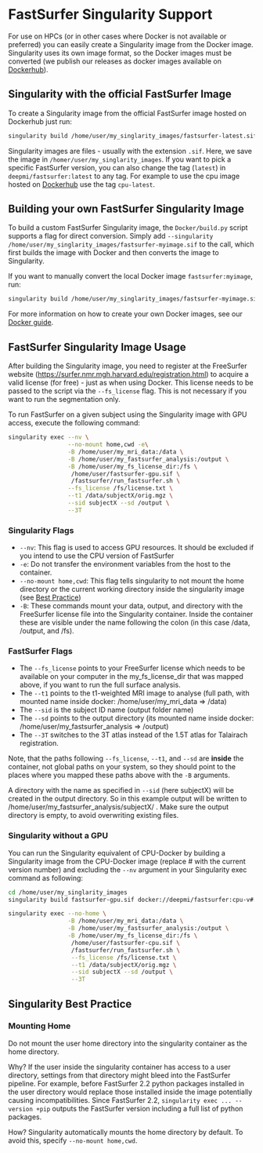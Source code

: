 # FastSurfer Singularity Support

For use on HPCs (or in other cases where Docker is not available or preferred) you can easily create a Singularity image from the Docker image. 
Singularity uses its own image format, so the Docker images must be converted (we publish our releases as docker images available on [Dockerhub](https://hub.docker.com/r/deepmi/fastsurfer/tags)). 

## Singularity with the official FastSurfer Image
To create a Singularity image from the official FastSurfer image hosted on Dockerhub just run:
```bash
singularity build /home/user/my_singlarity_images/fastsurfer-latest.sif docker://deepmi/fastsurfer:latest
```
Singularity images are files - usually with the extension `.sif`. Here, we save the image in `/homer/user/my_singlarity_images`.
If you want to pick a specific FastSurfer version, you can also change the tag (`latest`) in `deepmi/fastsurfer:latest` to any tag. For example to use the cpu image hosted on [Dockerhub](https://hub.docker.com/r/deepmi/fastsurfer/tags) use the tag `cpu-latest`.

## Building your own FastSurfer Singularity Image
To build a custom FastSurfer Singularity image, the `Docker/build.py` script supports a flag for direct conversion.
Simply add `--singularity /home/user/my_singlarity_images/fastsurfer-myimage.sif` to the call, which first builds the image with Docker and then converts the image to Singularity.

If you want to manually convert the local Docker image `fastsurfer:myimage`, run:

```bash
singularity build /home/user/my_singlarity_images/fastsurfer-myimage.sif docker-daemon://fastsurfer:myimage
```

For more information on how to create your own Docker images, see our [Docker guide](../Docker/README.md).

## FastSurfer Singularity Image Usage

After building the Singularity image, you need to register at the FreeSurfer website (https://surfer.nmr.mgh.harvard.edu/registration.html) to acquire a valid license (for free) - just as when using Docker. This license needs to be passed to the script via the `--fs_license` flag. This is not necessary if you want to run the segmentation only.

To run FastSurfer on a given subject using the Singularity image with GPU access, execute the following command:

```bash
singularity exec --nv \
                 --no-mount home,cwd -e\
                 -B /home/user/my_mri_data:/data \
                 -B /home/user/my_fastsurfer_analysis:/output \
                 -B /home/user/my_fs_license_dir:/fs \
                  /home/user/fastsurfer-gpu.sif \
                  /fastsurfer/run_fastsurfer.sh \
                 --fs_license /fs/license.txt \
                 --t1 /data/subjectX/orig.mgz \
                 --sid subjectX --sd /output \
                 --3T
```
### Singularity Flags
* `--nv`: This flag is used to access GPU resources. It should be excluded if you intend to use the CPU version of FastSurfer
* `-e`: Do not transfer the environment variables from the host to the container.
* `--no-mount home,cwd`: This flag tells singularity to not mount the home directory or the current working directory inside the singularity image (see [Best Practice](#mounting-home))
* `-B`: These commands mount your data, output, and directory with the FreeSurfer license file into the Singularity container. Inside the container these are visible under the name following the colon (in this case /data, /output, and /fs). 

### FastSurfer Flags
* The `--fs_license` points to your FreeSurfer license which needs to be available on your computer in the my_fs_license_dir that was mapped above, if you want to run the full surface analysis. 
* The `--t1` points to the t1-weighted MRI image to analyse (full path, with mounted name inside docker: /home/user/my_mri_data => /data)
* The `--sid` is the subject ID name (output folder name)
* The `--sd` points to the output directory (its mounted name inside docker: /home/user/my_fastsurfer_analysis => /output)
* The `--3T` switches to the 3T atlas instead of the 1.5T atlas for Talairach registration. 

Note, that the paths following `--fs_license`, `--t1`, and `--sd` are __inside__ the container, not global paths on your system, so they should point to the places where you mapped these paths above with the `-B` arguments. 

A directory with the name as specified in `--sid` (here subjectX) will be created in the output directory. So in this example output will be written to /home/user/my_fastsurfer_analysis/subjectX/ . Make sure the output directory is empty, to avoid overwriting existing files. 

### Singularity without a GPU
You can run the Singularity equivalent of CPU-Docker by building a Singularity image from the CPU-Docker image (replace # with the current version number) and excluding the `--nv` argument in your Singularity exec command as following:

```bash
cd /home/user/my_singlarity_images
singularity build fastsurfer-gpu.sif docker://deepmi/fastsurfer:cpu-v#.#.#

singularity exec --no-home \
                 -B /home/user/my_mri_data:/data \
                 -B /home/user/my_fastsurfer_analysis:/output \
                 -B /home/user/my_fs_license_dir:/fs \
                  /home/user/fastsurfer-cpu.sif \
                  /fastsurfer/run_fastsurfer.sh \
                  --fs_license /fs/license.txt \
                  --t1 /data/subjectX/orig.mgz \
                  --sid subjectX --sd /output \
                  --3T
```

## Singularity Best Practice

### Mounting Home
Do not mount the user home directory into the singularity container as the home directory.
  
Why? If the user inside the singularity container has access to a user directory, settings from that directory might bleed into the FastSurfer pipeline. For example, before FastSurfer 2.2 python packages installed in the user directory would replace those installed inside the image potentially causing incompatibilities. Since FastSurfer 2.2, `singularity exec ... --version +pip` outputs the FastSurfer version including a full list of python packages. 

How? Singularity automatically mounts the home directory by default. To avoid this, specify `--no-mount home,cwd`. 

